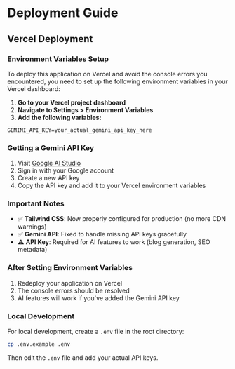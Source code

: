 # Deployment Guide

## Vercel Deployment

### Environment Variables Setup

To deploy this application on Vercel and avoid the console errors you encountered, you need to set up the following environment variables in your Vercel dashboard:

1. **Go to your Vercel project dashboard**
2. **Navigate to Settings > Environment Variables**
3. **Add the following variables:**

```
GEMINI_API_KEY=your_actual_gemini_api_key_here
```

### Getting a Gemini API Key

1. Visit [Google AI Studio](https://makersuite.google.com/app/apikey)
2. Sign in with your Google account
3. Create a new API key
4. Copy the API key and add it to your Vercel environment variables

### Important Notes

- ✅ **Tailwind CSS**: Now properly configured for production (no more CDN warnings)
- ✅ **Gemini API**: Fixed to handle missing API keys gracefully
- ⚠️ **API Key**: Required for AI features to work (blog generation, SEO metadata)

### After Setting Environment Variables

1. Redeploy your application on Vercel
2. The console errors should be resolved
3. AI features will work if you've added the Gemini API key

### Local Development

For local development, create a `.env` file in the root directory:

```bash
cp .env.example .env
```

Then edit the `.env` file and add your actual API keys.